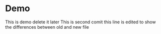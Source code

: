 # Demo
This is demo delete it later
This is second comit this line is edited to show the differences between old and new file
